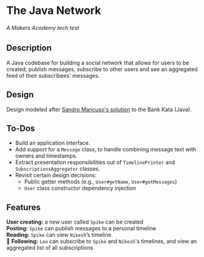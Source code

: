 # The Java Network
###### A Makers Academy tech test

## Description
A Java codebase for building a social network that allows for users to be created, publish messages, subscribe to other users and see an aggregated feed of their subscribees' messages.

## Design
Design modeled after [Sandro Mancuso's solution](https://youtu.be/XHnuMjah6ps) to the Bank Kata (Java).

## To-Dos
- Build an application interface.
- Add support for a `Message` class, to handle combining message text with owners and timestamps.
- Extract presentation responsibilities out of `TimelinePrinter` and `SubscriptionsAggregator` classes.
- Revisit certain design decisions:
  - Public getter methods (e.g., `User#getName`, `User#getMessages`)
  - `User` class constructor dependency injection

## Features
**User creating:** a new user called `Spike` can be created   
**Posting:** `Spike` can publish messages to a personal timeline   
**Reading:** `Spike` can view `Nikesh`’s timeline   
:construction: **Following:** `Leo` can subscribe to `Spike` and `Nikesh`'s timelines, and view an aggregated list of all subscriptions

